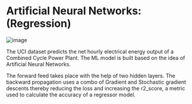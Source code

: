 # Artificial Neural Networks: (Regression)
![image](https://user-images.githubusercontent.com/93526322/157103081-ecc3897f-32b8-4101-8cb7-3aaff275ed90.png)



The UCI dataset predicts the net hourly electrical energy output of a Combined Cycle Power Plant. The ML model is built based on the idea of Artificial Neural Networks.

The forward feed takes place with the help of two hidden layers. The backward propagation uses a combo of Gradient and Stochastic gradient descents thereby reducing the loss and increasing the r2_score, a metric used to calculate the accuracy of a regressor model. 
